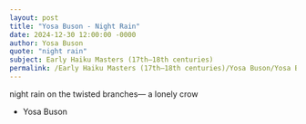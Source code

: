 ```yaml
---
layout: post
title: "Yosa Buson - Night Rain"
date: 2024-12-30 12:00:00 -0000
author: Yosa Buson
quote: "night rain"
subject: Early Haiku Masters (17th–18th centuries)
permalink: /Early Haiku Masters (17th–18th centuries)/Yosa Buson/Yosa Buson - Night Rain
---
```


night rain
on the twisted branches—
a lonely crow

- Yosa Buson
